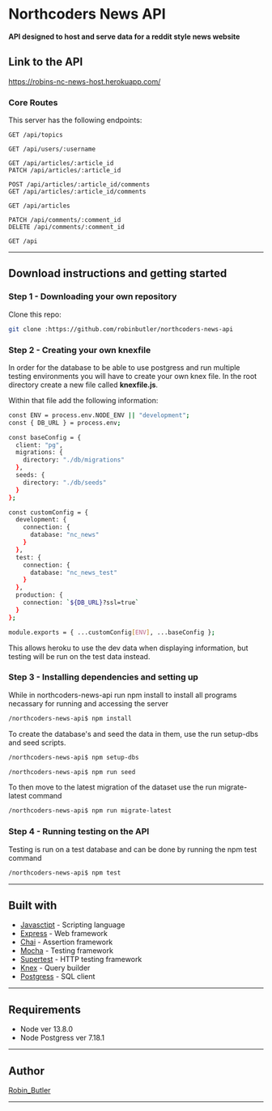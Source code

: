 # Northcoders News API

**API designed to host and serve data for a reddit style news website**

## Link to the API

https://robins-nc-news-host.herokuapp.com/

### Core Routes

This server has the following endpoints:

```http
GET /api/topics

GET /api/users/:username

GET /api/articles/:article_id
PATCH /api/articles/:article_id

POST /api/articles/:article_id/comments
GET /api/articles/:article_id/comments

GET /api/articles

PATCH /api/comments/:comment_id
DELETE /api/comments/:comment_id

GET /api
```

---

## Download instructions and getting started

### Step 1 - Downloading your own repository

Clone this repo:

```bash
git clone :https://github.com/robinbutler/northcoders-news-api
```

### Step 2 - Creating your own knexfile

In order for the database to be able to use postgress and run multiple testing environments you will have to create your own knex file. In the root directory create a new file called **knexfile.js**.

Within that file add the following information:

```bash
const ENV = process.env.NODE_ENV || "development";
const { DB_URL } = process.env;

const baseConfig = {
  client: "pg",
  migrations: {
    directory: "./db/migrations"
  },
  seeds: {
    directory: "./db/seeds"
  }
};

const customConfig = {
  development: {
    connection: {
      database: "nc_news"
    }
  },
  test: {
    connection: {
      database: "nc_news_test"
    }
  },
  production: {
    connection: `${DB_URL}?ssl=true`
  }
};

module.exports = { ...customConfig[ENV], ...baseConfig };
```

This allows heroku to use the dev data when displaying information, but testing will be run on the test data instead.

### Step 3 - Installing dependencies and setting up

While in northcoders-news-api run npm install to install all programs necassary for running and accessing the server

```bash
/northcoders-news-api$ npm install
```

To create the database's and seed the data in them, use the run setup-dbs and seed scripts.

```bash
/northcoders-news-api$ npm setup-dbs

/northcoders-news-api$ npm run seed
```

To then move to the latest migration of the dataset use the run migrate-latest command

```bash
/northcoders-news-api$ npm run migrate-latest
```

### Step 4 - Running testing on the API

Testing is run on a test database and can be done by running the npm test command

```bash
/northcoders-news-api$ npm test
```

---

## Built with

- [Javasctipt](https://www.javascript.com/) - Scripting language
- [Express](https://expressjs.com/) - Web framework
- [Chai](https://www.npmjs.com/package/chai) - Assertion framework
- [Mocha](https://www.npmjs.com/package/mocha) - Testing framework
- [Supertest](https://www.npmjs.com/package/supertest) - HTTP testing framework
- [Knex](http://knexjs.org/) - Query builder
- [Postgress](https://www.npmjs.com/package/pg) - SQL client

---

## Requirements

- Node ver 13.8.0
- Node Postgress ver 7.18.1

---

## Author

[Robin_Butler](https://github.com/robinbutler)

---
